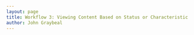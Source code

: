 ```yaml
---
layout: page
title: Workflow 3: Viewing Content Based on Status or Characteristic
author: John Graybeal
---
```

